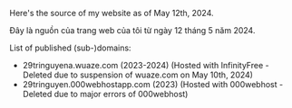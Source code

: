 Here's the source of my website as of May 12th, 2024.

Đây là nguồn của trang web của tôi từ ngày 12 tháng 5 năm 2024.

List of published (sub-)domains:
- 29tringuyena.wuaze.com (2023-2024) (Hosted with InfinityFree - Deleted due to suspension of wuaze.com on May 10th, 2024)
- 29tringuyen.000webhostapp.com (2023) (Hosted with 000webhost - Deleted due to major errors of 000webhost)
